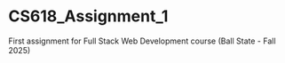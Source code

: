 # CS618_Assignment_1
First assignment for Full Stack Web Development course (Ball State - Fall 2025)
